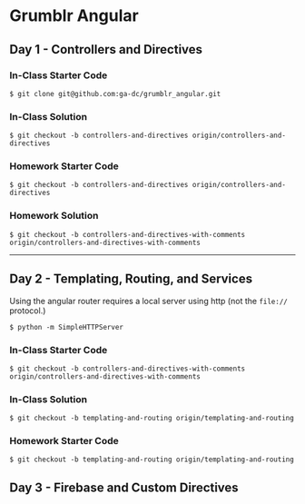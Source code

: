 # Grumblr Angular

## Day 1 - Controllers and Directives

### In-Class Starter Code

    $ git clone git@github.com:ga-dc/grumblr_angular.git

### In-Class Solution

    $ git checkout -b controllers-and-directives origin/controllers-and-directives

### Homework Starter Code

    $ git checkout -b controllers-and-directives origin/controllers-and-directives

### Homework Solution

    $ git checkout -b controllers-and-directives-with-comments origin/controllers-and-directives-with-comments

---

## Day 2 - Templating, Routing, and Services

Using the angular router requires a local server using http (not the `file://` protocol.)

    $ python -m SimpleHTTPServer

### In-Class Starter Code

    $ git checkout -b controllers-and-directives-with-comments origin/controllers-and-directives-with-comments

### In-Class Solution

    $ git checkout -b templating-and-routing origin/templating-and-routing

### Homework Starter Code

    $ git checkout -b templating-and-routing origin/templating-and-routing

## Day 3 - Firebase and Custom Directives